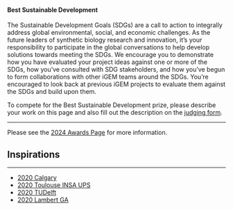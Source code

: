 #### Best Sustainable Development

The Sustainable Development Goals (SDGs) are a call to action to integrally
address global environmental, social, and economic challenges. As the future
leaders of synthetic biology research and innovation, it’s your responsibility
to participate in the global conversations to help develop solutions towards
meeting the SDGs. We encourage you to demonstrate how you have evaluated your
project ideas against one or more of the SDGs, how you’ve consulted with SDG
stakeholders, and how you’ve begun to form collaborations with other iGEM teams
around the SDGs. You’re encouraged to look back at previous iGEM projects to
evaluate them against the SDGs and build upon them.

To compete for the Best Sustainable Development prize, please describe your work
on this page and also fill out the description on the
[judging form](https://competition.igem.org/deliverables/judging-form).

---

Please see the [2024 Awards Page](https://competition.igem.org/judging/awards)
for more information.

## Inspirations

---

-   [2020 Calgary](https://2020.igem.org/Team:Calgary/Sustainable)
-   [2020 Toulouse INSA UPS](https://2020.igem.org/Team:Toulouse_INSA-UPS/Sustainable)
-   [2020 TUDelft](https://2020.igem.org/Team:TUDelft/Sustainable)
-   [2020 Lambert GA](https://2020.igem.org/Team:Lambert_GA/Sustainable)
